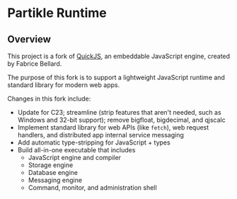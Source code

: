 # Partikle Runtime

## Overview

This project is a fork of [QuickJS], an embeddable JavaScript engine, 
created by Fabrice Bellard.

The purpose of this fork is to support a lightweight JavaScript runtime and 
standard library for modern web apps.

Changes in this fork include:

* Update for C23; streamline (strip features that aren't needed, such as 
  Windows and 32-bit support); remove bigfloat, bigdecimal, and qjscalc
* Implement standard library for web APIs (like `fetch`), web request handlers, 
  and distributed app internal service messaging
* Add automatic type-stripping for JavaScript + types
* Build all-in-one executable that includes
  * JavaScript engine and compiler
  * Storage engine
  * Database engine
  * Messaging engine
  * Command, monitor, and administration shell

[QuickJS]: https://bellard.org/quickjs
